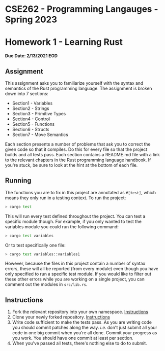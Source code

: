 # CSE262 - Programming Langauges - Spring 2023

# Homework 1 - Learning Rust

**Due Date: 2/13/2021 EOD**

## Assignment

This assignment asks you to familiarize yourself with the syntax and semantics of the Rust programming language. The assignment is broken down into 7 sections:

- Section1 - Variables
- Section2 - Strings
- Section3 - Primitive Types
- Section4 - Control
- Section5 - Functions
- Section6 - Structs
- Section7 - Move Semantics

Each section presents a number of problems that ask you to correct the given code so that it compiles. Do this for every file so that the project builds and all tests pass. Each section contains a README.md file with a link to the relevant chapters in the Rust programming language handbook. If you're stuck, be sure to look at the hint at the bottom of each file.

## Running

The functions you are to fix in this project are annotated as `#[test]`, which means they only run in a testing context. To run the project:

```bash
> cargo test
```

This will run every test defined throughout the project. You can test a specific module though. For example, if you only wanted to test the variables module you could run the following command:

```bash
> cargo test variables
```

Or to test specifically one file:

```bash
> cargo test variables::variables1
```

However, because the files in this project contain a number of syntax errors, these will all be reported (from every module) even though you have only specified to run a specific test module. If you would like to filter out these other errors while you are working on a single project, you can comment out the modules in `src/lib.rs`.

## Instructions

1. Fork the relevant repository into your own namespace. [Instructions](https://docs.gitlab.com/ee/workflow/forking_workflow.html#creating-a-fork)
2. Clone your newly forked repository. [Instructions](https://docs.gitlab.com/ee/gitlab-basics/start-using-git.html#clone-a-repository) 
3. Write code sufficient to make the tests pass. As you are writing code you should commit patches along the way. *i.e.* don't just submit all your code in one big commit when you're all done. Commit your progress as you work. You should have one commit at least per section.
4. When you've passed all tests, there's nothing else to do to submit.
